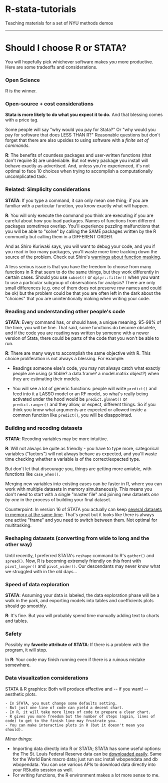 # R-stata-tutorials
Teaching materials for a set of NYU methods demos

---

# Should I choose R or STATA?

You will hopefully pick whichever software makes *you* more productive. Here are some tradeoffs and considerations.

### Open Science

R is the winner.

### Open-source + cost considerations

**Stata is more likely to do what you expect it to do.** And that blessing comes with a price tag. 

Some people will say "why would you pay for Stata?" Or "why would you pay for software that does LESS THAN R?" Reasonable questions but don't forget that there are also upsides to using software with a *finite set of commands*. 

**R**: The benefits of countless packages and user-written functions (that don't require $) are undeniable. But not every package you install will behave exactly as advertised. And, unless you're experienced, it's not optimal to face 10 choices when trying to accomplish a computationally uncomplicated task.

### Related: Simplicity considerations

**STATA**: If you type a command, it can only mean one thing; if you are familiar with a particular function, you know exactly what will happen.

**R**: You will only execute the command you think are executing if you are careful about how you load packages. Names of functions from different packages sometimes overlap. You'll experience puzzling malfunctions that you will be able to "solve" by calling the SAME packages written by the R community but calling them in a DIFFERENT ORDER.

And as Shiro Kuriwaki says, you will want to debug your code, and you if you read in too many packages, you'll waste more time tracking down the source of the problem. Check out Shiro's [warnings about function masking](https://vimeo.com/399959368).

A less serious issue is that you have the freedom to choose from many functions in R that seem to do the same things, but they work differently in certain cases. Should you use `subset()` or `dplyr::filter()` when you want to use a particular subgroup of observations for analysis? There are only small differences (e.g. one of them does not preserve row names and could be ok) but the problem could be that you are often left in the dark about the "choices" that you are unintentionally making when writing your code.

### Reading and understanding other people's code

**STATA**: Every command has, or should have, a unique meaning. 95-98% of the time, you will be fine. That said, some functions do become obsolete, and if the code you are reading was written by someone with a newer version of Stata, there could be parts of the code that you won't be able to run.

**R**: There are many ways to accomplish the same objective with R. This choice proliferation is not always a blessing. For example:

* Readings someone else's code, you may not always catch what exactly people are using (a tibble? a data.frame? a model.matrix object?) when they are estimating their models. 

* You will see a lot of generic functions: people will write `predict()` and feed into it a LASSO model or an RF model, so what's really being activated under the hood would be `predict.glmnet()` or `predict.ranger()` and they allow, or expect, different things. So if you think you know what arguments are expected or allowed inside a common function like `predict()`, you will be disappointed.

### Building and recoding datasets

**STATA**: Recoding variables may be more intuitive.

**R**: Will not always be quite as friendly - you have to type more, categorical variables ("factors") will not always behave as expected, and you'll waste time checking whether a variable is of the correct/expected type.

But don't let that discourage you, things are getting more amiable, with functions like `case_when()`.

Merging new variables into existing cases can be faster in R, where you can work with multiple datasets in memory simultaneously. This means you don't need to start with a single "master file" and joining new datasets *one by one* in the process of building your final dataset.

Counterpoint: In version 16 of STATA you actually can keep [several datasets in memory at the same time](https://www.stata.com/new-in-stata/multiple-datasets-in-memory/). That's great but it looks like there is always one active "frame" and you need to switch between them. Not optimal for multitasking. 

### Reshaping datasets (converting from wide to long and the other way)

Until recently, I preferred STATA's `reshape` command to R's `gather()` and `spread()`. Now, R is becoming extremely friendly on this front with `pivot_longer()` and `pivot_wider()`. Our descendants may never know what we struggled with in the old days...

### Speed of data exploration

**STATA**: Assuming your data is labeled, the data exploration phase will be a walk in the park,
and exporting models into tables and coefficients plots should go smoothly.

**R**: It's fine. But you will probably spend time manually adding text to charts and tables.

### Safety

Possibly my **favorite attribute of STATA**: If there is a problem with the program, it will stop.

In **R**: Your code may finish running even if there is a ruinous mistake somewhere.

### Data visualization considerations

STATA & R graphics: Both will produce effective and -- if you want! -- aesthetic plots.
	
	- In STATA, you must change some defaults setting.
	- But just one line of code can yield a decent chart.
	- In R, it will take more lines of code to prepare a clear chart.
	- R gives you more freedom but the number of steps (again, lines of code) to get to the finish line may frustrate you.
	- You can make interactive plots in R (but it doesn't mean you should).

*Minor things:* 

- Importing data directly into R or STATA; STATA has some useful options: the The St. Louis Federal Reserve data can be [downloaded easily](https://www.stata.com/stata15/import-fred/). Same for the World Bank macro data; just run ssc install wbopendata and db wbopendata. You can use various APIs to download data directly into your RStudio session as well.
- For writing functions, the R environment makes a lot more sense to me.
